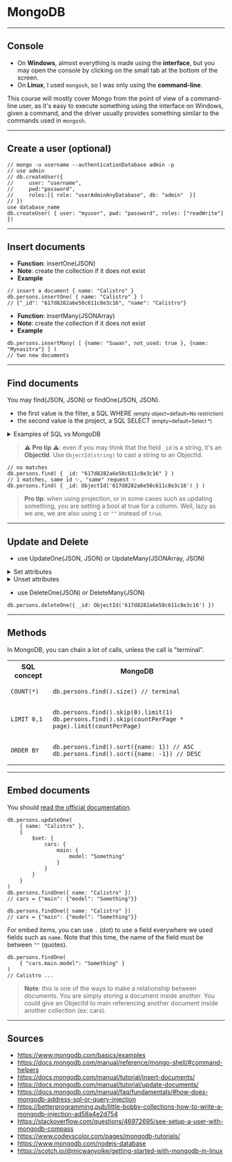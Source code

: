 # MongoDB

<hr class="sl">

## Console

* On **Windows**, almost everything is made using the **interface**, but you may open the console by clicking on the small tab at the bottom of the screen.
* On **Linux**, I used `mongosh`, so I was only using the **command-line**.

This course will mostly cover Mongo from the point of view of a command-line user, as it's easy to execute something using the interface on Windows, given a command, and the driver usually provides something similar to the commands used in `mongosh`.

<hr class="sl">

## Create a user (optional)

```mongodb
// mongo -u username --authenticationDatabase admin -p
// use admin
// db.createUser({
//     user: "username",
//     pwd:"password",
//     roles:[{ role: "userAdminAnyDatabase", db: "admin"  }]
// })
use database_name
db.createUser( { user: "myuser", pwd: "password", roles: ["readWrite"] })
```

<hr class="sr">

## Insert documents

* **Function**: insertOne(JSON)
* **Note**: create the collection if it does not exist
* **Example**

```mongodb
// insert a document { name: "Calistro" }
db.persons.insertOne( { name: "Calistro" } )
// {"_id": "617d8282a6e50c611c8e3c16", "name": "Calistro"}
```

* **Function**: insertMany(JSONArray)
* **Note**: create the collection if it does not exist
* **Example**

```mongodb
db.persons.insertMany( [ {name: "Suwan", not_used: true }, {name: "Mynasitra"} ] )
// two new documents
```

<hr class="sl">

## Find documents

You may find(JSON, JSON) or findOne(JSON, JSON).

* the first value is the filter, a SQL WHERE <small>(empty object=default=No restriction)</small>
* the second value is the project, a SQL SELECT <small>(empty=default=Select *)</small>

<details class="details-e">
<summary>Examples of SQL vs MongoDB</summary>

Note that I won't give examples for `findOne`, as this is the same as `find`, but return one row (in SQL, it would be `LIMIT 0,1`).

<table class="table table-bordered table-striped border-dark">
<tr><th>SQL</th><th>MongoDB</th></tr>

<tr><td><pre class="language-sql"><code>SELECT name FROM persons</code></pre>
</td><td>

```mongodb
db.persons.find({}, { name: true })
```
</td></tr>

<tr><td><pre class="language-sql"><code>SELECT * FROM persons</code></pre>
</td><td>

```mongodb
db.persons.find()
```
</td></tr>

<tr><td><pre class="language-sql"><code>SELECT name FROM persons WHERE name = "Calistro"</code></pre>
</td><td>

```mongodb
db.persons.find({ name: "Calistro" }, { name: true })
```
</td></tr>

<tr><td><pre class="language-sql"><code>SELECT * FROM persons WHERE name = "Calistro"</code></pre>
</td><td>

```mongodb
db.persons.find( { name: "Calistro" } )
```
</td></tr>

<tr><td><pre class="language-sql"><code>SELECT * FROM persons WHERE name >= "Calistro"</code></pre>
</td><td>

```mongodb
db.persons.find({ name: { $gte: "Calistro" } })
// you can use $gte (>=) $gt (>) $eq (=) $ne (<>) $lt (<) $lte (<=)
```
</td></tr>

<tr><td><pre class="language-sql"><code>-- no equivalent</code></pre>
</td><td>

```mongodb
db.persons.find({ name: { $exists: true } })
```
</td></tr>

<tr><td><pre class="language-sql"><code
>SELECT * FROM persons WHERE name = "Calistro" OR
                            name = "Luna"</code></pre>
</td><td>

```mongodb
db.persons.find({ $or: [ 
  { name: 'Calistro' },
  { name: 'Luna' }
] })
// $or (OR), $and (AND), $NOR (not any of the predicates)
```
</td></tr>
</table>
</details>

> ⚠️ **Pro tip** ⚠️: even if you may think that the field `_id` is a string, it's an **ObjectId**. Use `ObjectId(string)` to cast a string to an ObjectId.

```mongodb
// no matches
db.persons.find( { _id: "617d8282a6e50c611c8e3c16" } )
// 1 matches, same id ✨, "same" request ✨
db.persons.find( { _id: ObjectId('617d8282a6e50c611c8e3c16') } )
```

> **Pro tip**: when using projection, or in some cases such as updating something, you are setting a bool at true for a column. Well, lazy as we are, we are also using `1` or `""` instead of `true`.

<hr class="sr">

## Update and Delete

* use UpdateOne(JSON, JSON) or UpdateMany(JSONArray, JSON)

<details class="details-e">
<summary>Set attributes</summary>

```mongodb
db.persons.updateOne(
    // select
    { _id: ObjectId('617d8282a6e50c611c8e3c16') },
    // set selected
    {
        // create name with value, or update field
        $set: { "name": "Mr. Calistro" }
    }
)
```
</details>

<details class="details-e">
<summary>Unset attributes</summary>

```mongodb
db.persons.updateOne(
    // select
    { _id: ObjectId('617e5dd65f15583a7c4e06ea') },
    {
        // delete this field for this document
        $unset: { "not_used": true }
    }
)
```
</details>

* use DeleteOne(JSON) or DeleteMany(JSON)

```mongodb
db.persons.deleteOne({ _id: ObjectId('617d8282a6e50c611c8e3c16') })
```

<hr class="sl">

## Methods

In MongoDB, you can chain a lot of calls, unless the call is "terminal".

<table class="table table-bordered table-striped border-dark">
<tr><th>SQL concept</th><th>MongoDB</th></tr>

<tr><td><pre class="language-sql"><code>COUNT(*)</code></pre></td><td>

```mongodb
db.persons.find().size() // terminal
```
</td></tr>

<tr><td><pre class="language-sql"><code>LIMIT 0,1</code></pre></td><td>

```mongodb
db.persons.find().skip(0).limit(1)
db.persons.find().skip(countPerPage * page).limit(countPerPage)
```
</td></tr>

<tr><td><pre class="language-sql"><code>ORDER BY</code></pre></td><td>

```mongodb
db.persons.find().sort({name: 1}) // ASC
db.persons.find().sort({name: -1}) // DESC
```
</td></tr>
</table>

<hr class="sr">

## Embed documents

You should [read the official documentation](https://www.mongodb.com/basics/embedded-mongodb).

<div class="row row-cols-md-2 mx-0"><div>

```mongodb
db.persons.updateOne(
    { name: "Calistro" },
    {
        $set: {
            cars: {
                main: {
                    model: "Something"
                }
            }
        }
    }
)
db.persons.findOne({ name: "Calistro" })
// cars = {"main": {"model": "Something"}}
```
</div><div>

```mongodb
db.persons.findOne({ name: "Calistro" })
// cars = {"main": {"model": "Something"}}
```

For embed items, you can use `.` (dot) to use a field everywhere we used fields such as `name`. Note that this time, the name of the field must be between `""` (quotes).

```mongodb
db.persons.findOne(
    { "cars.main.model": "Something" }
)
// Calistro ...
```
</div></div>

> **Note**: this is one of the ways to make a relationship between documents. You are simply storing a document inside another. You could give an ObjectId to main referencing another document inside another collection (ex: cars).

<hr class="sl">

## Sources

* <https://www.mongodb.com/basics/examples>
* <https://docs.mongodb.com/manual/reference/mongo-shell/#command-helpers>
* <https://docs.mongodb.com/manual/tutorial/insert-documents/>
* <https://docs.mongodb.com/manual/tutorial/update-documents/>
* <https://docs.mongodb.com/manual/faq/fundamentals/#how-does-mongodb-address-sql-or-query-injection>
* <https://betterprogramming.pub/little-bobby-collections-how-to-write-a-mongodb-injection-ad58a4e2d754>
* <https://stackoverflow.com/questions/46972695/see-setup-a-user-with-mongodb-compass>
* <https://www.codevscolor.com/pages/mongodb-tutorials/>
* <https://www.mongodb.com/nodejs-database>
* <https://scotch.io/@micwanyoike/getting-started-with-mongodb-in-linux>